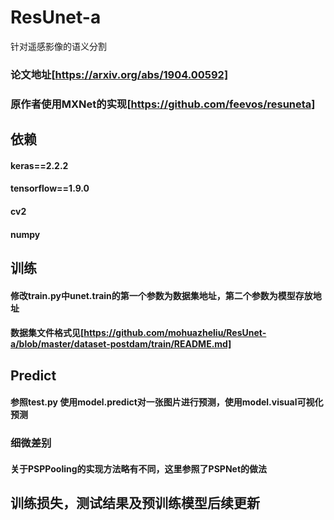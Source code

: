 # ResUnet-a
针对遥感影像的语义分割
### 论文地址[https://arxiv.org/abs/1904.00592]
### 原作者使用MXNet的实现[https://github.com/feevos/resuneta]
## 依赖
#### keras==2.2.2
#### tensorflow==1.9.0
#### cv2
#### numpy
## 训练
#### 修改train.py中unet.train的第一个参数为数据集地址，第二个参数为模型存放地址
#### 数据集文件格式见[https://github.com/mohuazheliu/ResUnet-a/blob/master/dataset-postdam/train/README.md]
## Predict
#### 参照test.py 使用model.predict对一张图片进行预测，使用model.visual可视化预测
### 细微差别
#### 关于PSPPooling的实现方法略有不同，这里参照了PSPNet的做法
## 训练损失，测试结果及预训练模型后续更新
